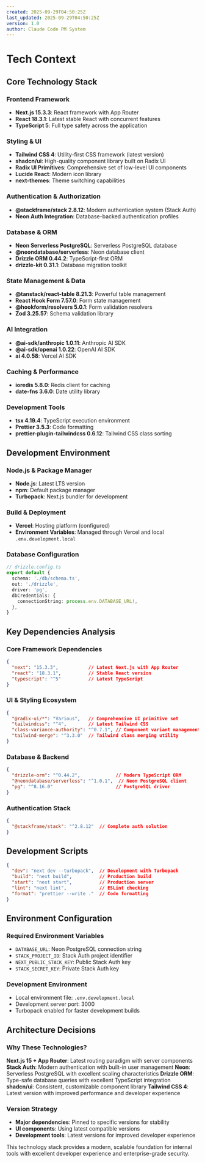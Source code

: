 ```yaml
---
created: 2025-09-29T04:50:25Z
last_updated: 2025-09-29T04:50:25Z
version: 1.0
author: Claude Code PM System
---
```


# Tech Context

## Core Technology Stack

### Frontend Framework
- **Next.js 15.3.3**: React framework with App Router
- **React 18.3.1**: Latest stable React with concurrent features
- **TypeScript 5**: Full type safety across the application

### Styling & UI
- **Tailwind CSS 4**: Utility-first CSS framework (latest version)
- **shadcn/ui**: High-quality component library built on Radix UI
- **Radix UI Primitives**: Comprehensive set of low-level UI components
- **Lucide React**: Modern icon library
- **next-themes**: Theme switching capabilities

### Authentication & Authorization
- **@stackframe/stack 2.8.12**: Modern authentication system (Stack Auth)
- **Neon Auth Integration**: Database-backed authentication profiles

### Database & ORM
- **Neon Serverless PostgreSQL**: Serverless PostgreSQL database
- **@neondatabase/serverless**: Neon database client
- **Drizzle ORM 0.44.2**: TypeScript-first ORM
- **drizzle-kit 0.31.1**: Database migration toolkit

### State Management & Data
- **@tanstack/react-table 8.21.3**: Powerful table management
- **React Hook Form 7.57.0**: Form state management
- **@hookform/resolvers 5.0.1**: Form validation resolvers
- **Zod 3.25.57**: Schema validation library

### AI Integration
- **@ai-sdk/anthropic 1.0.11**: Anthropic AI SDK
- **@ai-sdk/openai 1.0.22**: OpenAI AI SDK
- **ai 4.0.58**: Vercel AI SDK

### Caching & Performance
- **ioredis 5.8.0**: Redis client for caching
- **date-fns 3.6.0**: Date utility library

### Development Tools
- **tsx 4.19.4**: TypeScript execution environment
- **Prettier 3.5.3**: Code formatting
- **prettier-plugin-tailwindcss 0.6.12**: Tailwind CSS class sorting

## Development Environment

### Node.js & Package Manager
- **Node.js**: Latest LTS version
- **npm**: Default package manager
- **Turbopack**: Next.js bundler for development

### Build & Deployment
- **Vercel**: Hosting platform (configured)
- **Environment Variables**: Managed through Vercel and local `.env.development.local`

### Database Configuration
```typescript
// drizzle.config.ts
export default {
  schema: './db/schema.ts',
  out: './drizzle',
  driver: 'pg',
  dbCredentials: {
    connectionString: process.env.DATABASE_URL!,
  },
}
```

## Key Dependencies Analysis

### Core Framework Dependencies
```json
{
  "next": "15.3.3",           // Latest Next.js with App Router
  "react": "18.3.1",          // Stable React version
  "typescript": "^5"          // Latest TypeScript
}
```

### UI & Styling Ecosystem
```json
{
  "@radix-ui/*": "Various",   // Comprehensive UI primitive set
  "tailwindcss": "^4",        // Latest Tailwind CSS
  "class-variance-authority": "^0.7.1", // Component variant management
  "tailwind-merge": "^3.3.0"  // Tailwind class merging utility
}
```

### Database & Backend
```json
{
  "drizzle-orm": "^0.44.2",             // Modern TypeScript ORM
  "@neondatabase/serverless": "^1.0.1",  // Neon PostgreSQL client
  "pg": "^8.16.0"                       // PostgreSQL driver
}
```

### Authentication Stack
```json
{
  "@stackframe/stack": "^2.8.12"  // Complete auth solution
}
```

## Development Scripts

```json
{
  "dev": "next dev --turbopack",  // Development with Turbopack
  "build": "next build",          // Production build
  "start": "next start",          // Production server
  "lint": "next lint",            // ESLint checking
  "format": "prettier --write ."  // Code formatting
}
```

## Environment Configuration

### Required Environment Variables
- `DATABASE_URL`: Neon PostgreSQL connection string
- `STACK_PROJECT_ID`: Stack Auth project identifier
- `NEXT_PUBLIC_STACK_KEY`: Public Stack Auth key
- `STACK_SECRET_KEY`: Private Stack Auth key

### Development Environment
- Local environment file: `.env.development.local`
- Development server port: 3000
- Turbopack enabled for faster development builds

## Architecture Decisions

### Why These Technologies?

**Next.js 15 + App Router**: Latest routing paradigm with server components
**Stack Auth**: Modern authentication with built-in user management
**Neon**: Serverless PostgreSQL with excellent scaling characteristics
**Drizzle ORM**: Type-safe database queries with excellent TypeScript integration
**shadcn/ui**: Consistent, customizable component library
**Tailwind CSS 4**: Latest version with improved performance and developer experience

### Version Strategy
- **Major dependencies**: Pinned to specific versions for stability
- **UI components**: Using latest compatible versions
- **Development tools**: Latest versions for improved developer experience

This technology stack provides a modern, scalable foundation for internal tools with excellent developer experience and enterprise-grade security.